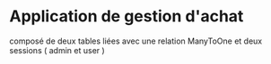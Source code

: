 # Application de gestion d'achat 
composé de deux tables liées avec une relation ManyToOne et deux sessions ( admin et user ) 

